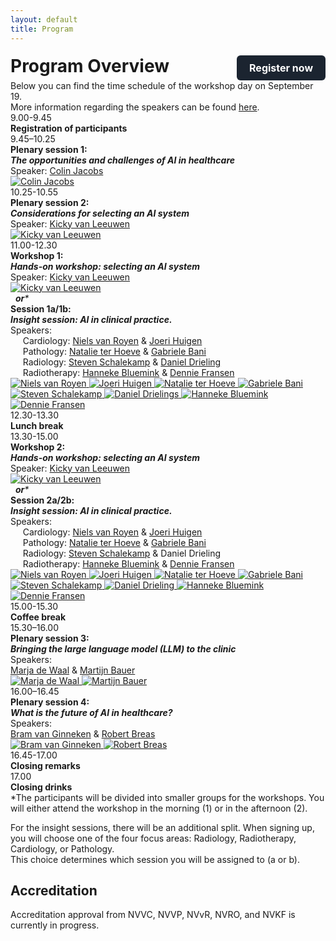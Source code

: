 ```yaml
---
layout: default
title: Program
---
```


<div style="display: flex; justify-content: space-between; align-items: center; flex-wrap: wrap;">
  <h1 style="margin: 0;">Program Overview</h1>
  <a href="https://registratie.radboudumc.nl/166356/subscribe" target="_blank" style="
    background-color: #1B2430;
    color: white;
    padding: 10px 20px;
    text-decoration: none;
    border-radius: 6px;
    font-size: 16px;
    font-weight: bold;
    margin-top: 5px;
  ">
    Register now
  </a>
</div>


<div class="content">
Below you can find the time schedule of the workshop day on September 19. <br>
More information regarding the speakers can be found <a href= "{{ site.url }}/speakers">here</a>.
</div>

<div class="program">

  <!-- Registration -->
  <div class="program-item">
    <div class="program-time">9.00-9.45</div>
    <div class="program-text"><strong>Registration of participants</strong></div>
  </div>

  <!-- Plenary 1 -->
  <div class="program-item">
    <div class="program-time">9.45–10.25</div>
    <div class="program-text">
      <strong>Plenary session 1:</strong><br>
      <strong><em>The opportunities and challenges of AI in healthcare</em></strong><br>
      Speaker: <a href="{{ site.url }}/speakers#colin-jacobs" class="speaker-link">Colin Jacobs</a>
    </div>
    <div class="speaker-thumb-grid">
      <a href="{{ site.url }}/speakers#colin-jacobs">
        <img src="{{ site.url }}/assets/img/Colin_Jacobs.jpg" class="speaker-thumb" alt="Colin Jacobs">
      </a>
    </div>
  </div>

  <!-- Plenary 2 -->
  <div class="program-item">
    <div class="program-time">10.25-10.55</div>
    <div class="program-text">
      <strong>Plenary session 2:</strong><br>
      <strong><em>Considerations for selecting an AI system</em></strong><br>
      Speaker: <a href="{{ site.url }}/speakers#kicky-van-leeuwen" class="speaker-link">Kicky van Leeuwen</a>
    </div>
    <div class="speaker-thumb-grid">
      <a href="{{ site.url }}/speakers#kicky-van-leeuwen">
        <img src="{{ site.url }}/assets/img/Kicky_van_Leeuwen.jpg" class="speaker-thumb" alt="Kicky van Leeuwen">
      </a>
    </div>
  </div>

  <!-- Workshop 1 -->
  <div class="program-item">
    <div class="program-time">11.00-12.30</div>
    <div class="program-text">
      <strong>Workshop 1:</strong><br>
      <strong><em>Hands-on workshop: selecting an AI system</em></strong><br>
      Speaker: <a href="{{ site.url }}/speakers#kicky-van-leeuwen" class="speaker-link">Kicky van Leeuwen</a>
    </div>
    <div class="speaker-thumb-grid">
      <a href="{{ site.url }}/speakers#kicky-van-leeuwen">
        <img src="{{ site.url }}/assets/img/Kicky_van_Leeuwen.jpg" class="speaker-thumb" alt="Kicky van Leeuwen">
      </a>
    </div>
  </div>

  <!-- OR Divider -->
  <div class="program-item">
    <div class="program-time"></div>
    <div class="program-text">&nbsp;&nbsp;<em><strong>or</strong>*</em></div>
  </div>

  <!-- Session 1a/1b -->
  <div class="program-item">
    <div class="program-time"></div>
    <div class="program-text">
      <strong>Session 1a/1b:</strong><br>
      <strong><em>Insight session: AI in clinical practice.</em></strong><br>
      Speakers: <br>
      &nbsp;&nbsp;&nbsp;&nbsp; Cardiology:
      <a href="{{ site.url }}/speakers#niels-van-royen" class="speaker-link">Niels van Royen</a> & 
      <a href="{{ site.url }}/speakers#joeri-huigen" class="speaker-link">Joeri Huigen</a><br>
      &nbsp;&nbsp;&nbsp;&nbsp; Pathology:
      <a href="{{ site.url }}/speakers#natalie-ter-hoeve" class="speaker-link">Natalie ter Hoeve</a> & 
      <a href="{{ site.url }}/speakers#gabriele-bani" class="speaker-link">Gabriele Bani</a><br>
      &nbsp;&nbsp;&nbsp;&nbsp; Radiology:
      <a href="{{ site.url }}/speakers#steven-schalekamp" class="speaker-link">Steven Schalekamp</a> &  <a href="{{ site.url }}/speakers#daniel-drieling" class="speaker-link">Daniel Drieling</a><br>
      &nbsp;&nbsp;&nbsp;&nbsp; Radiotherapy:
      <a href="{{ site.url }}/speakers#hanneke-bluemink" class="speaker-link">Hanneke Bluemink</a> & 
      <a href="{{ site.url }}/speakers#dennie-fransen" class="speaker-link">Dennie Fransen</a>
    </div>
    <div class="speaker-thumb-grid">
      <a href="{{ site.url }}/speakers#niels-van-royen">
        <img src="{{ site.url }}/assets/img/Niels_van_Royen.jpg" class="speaker-thumb" alt="Niels van Royen">
      </a>
      <a href="{{ site.url }}/speakers#joeri-huigen">
        <img src="{{ site.url }}/assets/img/Joeri_Huigen.jpg" class="speaker-thumb" alt="Joeri Huigen">
      </a>
      <a href="{{ site.url }}/speakers#natalie-ter-hoeve">
        <img src="{{ site.url }}/assets/img/Natalie_ter_Hoeve.jpg" class="speaker-thumb" alt="Natalie ter Hoeve">
      </a>
      <a href="{{ site.url }}/speakers#gabriele-bani">
        <img src="{{ site.url }}/assets/img/Gabriele_Bani.jpg" class="speaker-thumb" alt="Gabriele Bani">
      </a>
      <a href="{{ site.url }}/speakers#steven-schalekamp">
        <img src="{{ site.url }}/assets/img/Steven_Schalekamp.jpg" class="speaker-thumb" alt="Steven Schalekamp">
      </a>
      <a href="{{ site.url }}/speakers#daniel-drieling">
        <img src="{{ site.url }}/assets/img/Daniel_Drieling.jpeg" class="speaker-thumb" alt="Daniel Drielings">
      </a>
      <a href="{{ site.url }}/speakers#hanneke-bluemink">
        <img src="{{ site.url }}/assets/img/Hanneke_Bluemink.jpg" class="speaker-thumb" alt="Hanneke Bluemink">
      </a>
      <a href="{{ site.url }}/speakers#dennie-fransen">
        <img src="{{ site.url }}/assets/img/Dennie_Fransen.jpg" class="speaker-thumb" alt="Dennie Fransen">
      </a>    
    </div>
  </div>

  <!-- Lunch -->
  <div class="program-item">
    <div class="program-time">12.30-13.30</div>
    <div class="program-text"><strong>Lunch break</strong></div>
  </div>

  <!-- Workshop 2 / Session 2a/2b -->
  <div class="program-item">
    <div class="program-time">13.30-15.00</div>
    <div class="program-text">
      <strong>Workshop 2:</strong><br>
      <strong><em>Hands-on workshop: selecting an AI system</em></strong><br>
      Speaker: <a href="{{ site.url }}/speakers#kicky-van-leeuwen" class="speaker-link">Kicky van Leeuwen</a>
    </div>
    <div class="speaker-thumb-grid">
      <a href="{{ site.url }}/speakers#kicky-van-leeuwen">
        <img src="{{ site.url }}/assets/img/Kicky_van_Leeuwen.jpg" class="speaker-thumb" alt="Kicky van Leeuwen">
      </a>
    </div>
  </div>

  <!-- OR Divider -->
  <div class="program-item">
    <div class="program-time"></div>
    <div class="program-text">&nbsp;&nbsp;<em><strong>or</strong>*</em></div>
  </div>

  <!-- Session 1a/1b -->
  <div class="program-item">
    <div class="program-time"></div>
    <div class="program-text">
      <strong>Session 2a/2b:</strong><br>
      <strong><em>Insight session: AI in clinical practice.</em></strong><br>
      Speakers: <br>
      &nbsp;&nbsp;&nbsp;&nbsp; Cardiology:
      <a href="{{ site.url }}/speakers#niels-van-royen" class="speaker-link">Niels van Royen</a> & 
      <a href="{{ site.url }}/speakers#joeri-huigen" class="speaker-link">Joeri Huigen</a><br>
      &nbsp;&nbsp;&nbsp;&nbsp; Pathology:
      <a href="{{ site.url }}/speakers#natalie-ter-hoeve" class="speaker-link">Natalie ter Hoeve</a> & 
      <a href="{{ site.url }}/speakers#gabriele-bani" class="speaker-link">Gabriele Bani</a><br>
      &nbsp;&nbsp;&nbsp;&nbsp; Radiology:
      <a href="{{ site.url }}/speakers#steven-schalekamp" class="speaker-link">Steven Schalekamp</a> & Daniel Drieling<br>
      &nbsp;&nbsp;&nbsp;&nbsp; Radiotherapy:
      <a href="{{ site.url }}/speakers#hanneke-bluemink" class="speaker-link">Hanneke Bluemink</a> & 
      <a href="{{ site.url }}/speakers#dennie-fransen" class="speaker-link">Dennie Fransen</a>
    </div>
    <div class="speaker-thumb-grid">
      <a href="{{ site.url }}/speakers#niels-van-royen">
        <img src="{{ site.url }}/assets/img/Niels_van_Royen.jpg" class="speaker-thumb" alt="Niels van Royen">
      </a>
      <a href="{{ site.url }}/speakers#joeri-huigen">
        <img src="{{ site.url }}/assets/img/Joeri_Huigen.jpg" class="speaker-thumb" alt="Joeri Huigen">
      </a>
      <a href="{{ site.url }}/speakers#natalie-ter-hoeve">
        <img src="{{ site.url }}/assets/img/Natalie_ter_Hoeve.jpg" class="speaker-thumb" alt="Natalie ter Hoeve">
      </a>
      <a href="{{ site.url }}/speakers#gabriele-bani">
        <img src="{{ site.url }}/assets/img/Gabriele_Bani.jpg" class="speaker-thumb" alt="Gabriele Bani">
      </a>
      <a href="{{ site.url }}/speakers#steven-schalekamp">
        <img src="{{ site.url }}/assets/img/Steven_Schalekamp.jpg" class="speaker-thumb" alt="Steven Schalekamp">
      </a>
      <a href="{{ site.url }}/speakers#daniel-drieling">
        <img src="{{ site.url }}/assets/img/Daniel_Drieling.jpeg" class="speaker-thumb" alt="Daniel Drieling">
      </a>
      <a href="{{ site.url }}/speakers#hanneke-bluemink">
        <img src="{{ site.url }}/assets/img/Hanneke_Bluemink.jpg" class="speaker-thumb" alt="Hanneke Bluemink">
      </a>
      <a href="{{ site.url }}/speakers#dennie-fransen">
        <img src="{{ site.url }}/assets/img/Dennie_Fransen.jpg" class="speaker-thumb" alt="Dennie Fransen">
      </a>    
    </div>
  </div>

  <!-- Coffee -->
  <div class="program-item">
    <div class="program-time">15.00-15.30</div>
    <div class="program-text"><strong>Coffee break</strong></div>
  </div>

  <!-- Plenary 3 -->
  <div class="program-item">
    <div class="program-time">15.30–16.00</div>
    <div class="program-text">
      <strong>Plenary session 3:</strong><br>
      <strong><em>Bringing the large language model (LLM) to the clinic</em></strong><br>
      Speakers:<br>
      <a href="{{ site.url }}/speakers#marja-de-waal" class="speaker-link">Marja de Waal</a> & 
      <a href="{{ site.url }}/speakers#martijn-bauer" class="speaker-link">Martijn Bauer</a>
    </div>
    <div class="speaker-thumb-grid">
      <a href="{{ site.url }}/speakers#marja-de-waal">
        <img src="{{ site.url }}/assets/img/Marja_de_Waal.jpg" class="speaker-thumb" alt="Marja de Waal">
      </a>
      <a href="{{ site.url }}/speakers#martijn-bauer">
        <img src="{{ site.url }}/assets/img/Martijn_Bauer1.jpg" class="speaker-thumb" alt="Martijn Bauer">
      </a>
    </div>
  </div>

  <!-- Plenary 4 -->
  <div class="program-item">
    <div class="program-time">16.00–16.45</div>
    <div class="program-text">
      <strong>Plenary session 4:</strong><br>
      <strong><em>What is the future of AI in healthcare?</em></strong><br>
      Speakers:<br>
      <a href="{{ site.url }}/speakers#bram-van-ginneken" class="speaker-link">Bram van Ginneken</a> & 
      <a href="{{ site.url }}/speakers#robert-breas" class="speaker-link">Robert Breas</a>
    </div>
    <div class="speaker-thumb-grid">
      <a href="{{ site.url }}/speakers#bram-van-ginneken">
        <img src="{{ site.url }}/assets/img/Bram_van_Ginneken.jpg" class="speaker-thumb" alt="Bram van Ginneken">
      </a>
      <a href="{{ site.url }}/speakers#robert-breas">
        <img src="{{ site.url }}/assets/img/Robert_Breas.jpg" class="speaker-thumb" alt="Robert Breas">
      </a>
    </div>
  </div>

  <!-- Closing -->
  <div class="program-item">
    <div class="program-time">16.45-17.00</div>
    <div class="program-text"><strong>Closing remarks</strong></div>
  </div>

  <div class="program-item">
    <div class="program-time">17.00</div>
    <div class="program-text"><strong>Closing drinks</strong></div>
  </div>

</div>

<div class="content">
  *The participants will be divided into smaller groups for the workshops. You will either attend the workshop in the morning (1) or in the afternoon (2).  

  For the insight sessions, there will be an additional split. When signing up, you will choose one of the four focus areas: Radiology, Radiotherapy, Cardiology, or Pathology.  
  This choice determines which session you will be assigned to (a or b).

  <h2>Accreditation</h2>
  Accreditation approval from NVVC, NVVP, NVvR, NVRO, and NVKF is currently in progress.
</div>
